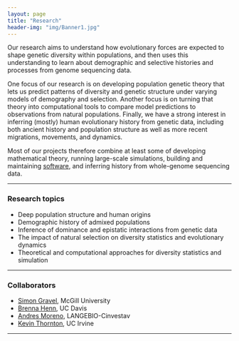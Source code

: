 ```yaml
---
layout: page
title: "Research"
header-img: "img/Banner1.jpg"
---
```


Our research aims to understand how evolutionary forces are expected to shape
genetic diversity within populations, and then uses this understanding to learn
about demographic and selective histories and processes from genome sequencing
data.

One focus of our research is on developing population genetic theory that lets
us predict patterns of diversity and genetic structure under varying models of
demography and selection. Another focus is on turning that theory into
computational tools to compare model predictions to observations from natural
populations. Finally, we have a strong interest in inferring (mostly) human
evolutionary history from genetic data, including both ancient history and
population structure as well as more recent migrations, movements, and
dynamics.

Most of our projects therefore combine at least some of developing mathematical
theory, running large-scale simulations, building and maintaining
[software](7_software.html), and inferring history from whole-genome sequencing
data.

---

### Research topics

- Deep population structure and human origins
- Demographic history of admixed populations
- Inference of dominance and epistatic interactions from genetic data
- The impact of natural selection on diversity statistics and evolutionary
  dynamics
- Theoretical and computational approaches for diversity statistics and
  simulation

---

### Collaborators

- [Simon Gravel](https://simongravel.lab.mcgill.ca/Home.html), McGill University
- [Brenna Henn](http://hennlab.ucdavis.edu/), UC Davis
- [Andres Moreno](http://www.morenolab.org/), LANGEBIO-Cinvestav
- [Kevin Thornton](http://www.molpopgen.org/), UC Irvine

---
